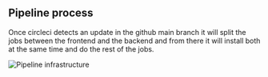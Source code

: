 ## Pipeline process

Once circleci detects an update in the github main branch it will split the jobs between the frontend and the backend and from there it will install both at the same time and do the rest of the jobs. 

![Pipeline infrastructure](https://user-images.githubusercontent.com/53359513/134192425-fbdd9d67-d06b-4817-b115-5621a44ffbc9.png)

